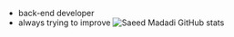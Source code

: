 
- back-end developer
- always trying to improve
![Saeed Madadi GitHub stats](https://github-readme-stats.vercel.app/api?username=saeedmdd&hide=contribs,prs)
